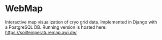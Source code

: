 # WebMap
Interactive map visualization of cryo grid data. Implemented in Django with a PostgreSQL DB.
Running version is hosted here: https://soiltemperaturemap.awi.de/

